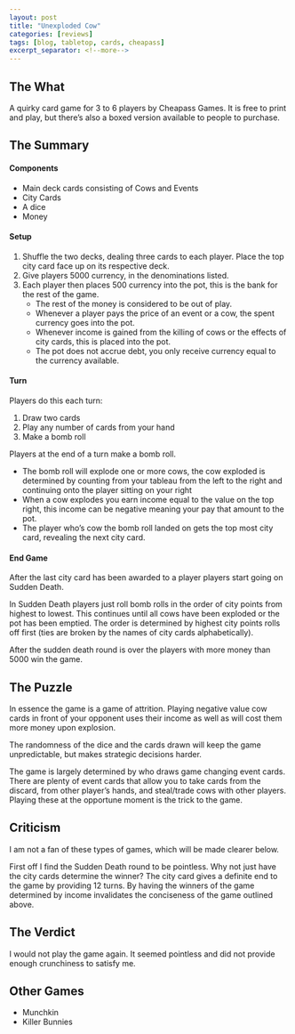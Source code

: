 ```yaml
---
layout: post
title: "Unexploded Cow"
categories: [reviews]
tags: [blog, tabletop, cards, cheapass]
excerpt_separator: <!--more-->
---
```


## The What

A quirky card game for 3 to 6 players by Cheapass Games. It is free to print and play, but there’s also a boxed version available to people to purchase.

<!--more-->

## The Summary

#### Components

- Main deck cards consisting of Cows and Events
- City Cards
- A dice
- Money

#### Setup

1. Shuffle the two decks, dealing three cards to each player. Place the top city card face up on its respective deck.
2. Give players 5000 currency, in the denominations listed.
3. Each player then places 500 currency into the pot, this is the bank for the rest of the game.
	- The rest of the money is considered to be out of play.
	- Whenever a player pays the price of an event or a cow, the spent currency goes into the pot.
	- Whenever income is gained from the killing of cows or the effects of city cards, this is placed into the pot.
	- The pot does not accrue debt, you only receive currency equal to the currency available.

#### Turn

Players do this each turn:
1. Draw two cards
2. Play any number of cards from your hand
3. Make a bomb roll

Players at the end of a turn make a bomb roll.
- The bomb roll will explode one or more cows, the cow exploded is determined by counting from your tableau from the left to the right and continuing onto the player sitting on your right
- When a cow explodes you earn income equal to the value on the top right, this income can be negative meaning your pay that amount to the pot.
- The player who’s cow the bomb roll landed on gets the top most city card, revealing the next city card.

#### End Game

After the last city card has been awarded to a player players start going on Sudden Death.

In Sudden Death players just roll bomb rolls in the order of city points from highest to lowest. This continues until all cows have been exploded or the pot has been emptied. The order is determined by highest city points rolls off first (ties are broken by the names of city cards alphabetically).

After the sudden death round is over the players with more money than 5000 win the game.

## The Puzzle

In essence the game is a game of attrition. Playing negative value cow cards in front of your opponent uses their income as well as will cost them more money upon explosion.

The randomness of the dice and the cards drawn will keep the game unpredictable, but makes strategic decisions harder.

The game is largely determined by who draws game changing event cards. There are plenty of event cards that allow you to take cards from the discard, from other player’s hands, and steal/trade cows with other players. Playing these at the opportune moment is the trick to the game.

## Criticism

I am not a fan of these types of games, which will be made clearer below.

First off I find the Sudden Death round to be pointless. Why not just have the city cards determine the winner? The city card gives a definite end to the game by providing 12 turns. By having the winners of the game determined by income invalidates the conciseness of the game outlined above.

## The Verdict

I would not play the game again. It seemed pointless and did not provide enough crunchiness to satisfy me.

## Other Games

- Munchkin
- Killer Bunnies

